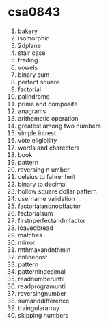 # csa0843
1. bakery
2. isomorphic
3. 2dplane
4. stair case
5. trading
6. vowels
7. binary sum
8. perfect square
9. factorial
10. palindrome
11. prime and composite
12. anagrams 
13. arithemetic operation
14. greatest among two numbers
15. simple intrest
16. vote eligibility
17. words and charecters
18. book
19. pattern
20. reversing n umber
21. celsius to fahrenheit
22. binary to decimal
23. hollow square dollar pattern
24. username validation
25. factorialandnooffactor
26. factorialsum
27. firstnperfectandmfactor
28. loavedbread
29. matches
30. mirror
31. mthmaxandnthmin
32. onlinecost
33. pattern
34. patternindecimal
35. readnumberuntil
36. readprogramuntil
37. reversingnumber
38. sumanddifference
39. traingulararray
40. skipping numbers
